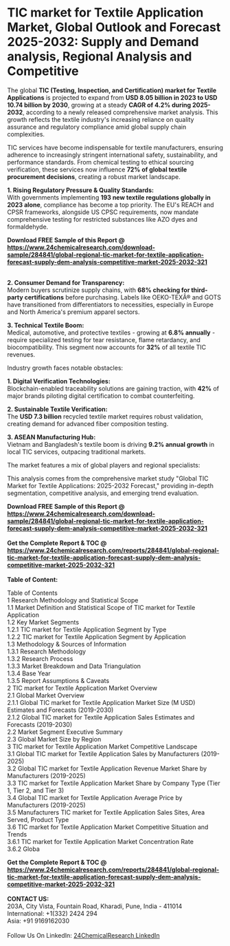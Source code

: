 <h1>TIC market for Textile Application Market, Global Outlook and Forecast 2025-2032: Supply and Demand analysis, Regional Analysis and Competitive</h1><p>The global <strong>TIC (Testing, Inspection, and Certification) market for Textile Applications</strong> is projected to expand from <strong>USD 8.05 billion in 2023 to USD 10.74 billion by 2030</strong>, growing at a steady <strong>CAGR of 4.2% during 2025-2032</strong>, according to a newly released comprehensive market analysis. This growth reflects the textile industry's increasing reliance on quality assurance and regulatory compliance amid global supply chain complexities.</p><p>TIC services have become indispensable for textile manufacturers, ensuring adherence to increasingly stringent international safety, sustainability, and performance standards. From chemical testing to ethical sourcing verification, these services now influence <strong>72% of global textile procurement decisions</strong>, creating a robust market landscape.</p><p><strong>1. Rising Regulatory Pressure &amp; Quality Standards:</strong><br>
With governments implementing <strong>193 new textile regulations globally in 2023 alone</strong>, compliance has become a top priority. The EU's REACH and CPSR frameworks, alongside US CPSC requirements, now mandate comprehensive testing for restricted substances like AZO dyes and formaldehyde.</p><div><b>Download FREE Sample of this Report @ 
            <a href="https://www.24chemicalresearch.com/download-sample/284841/global-regional-tic-market-for-textile-application-forecast-supply-dem-analysis-competitive-market-2025-2032-321">
            https://www.24chemicalresearch.com/download-sample/284841/global-regional-tic-market-for-textile-application-forecast-supply-dem-analysis-competitive-market-2025-2032-321</a></b></div><br><p><strong>2. Consumer Demand for Transparency:</strong><br>
Modern buyers scrutinize supply chains, with <strong>68% checking for third-party certifications</strong> before purchasing. Labels like OEKO-TEXÂ® and GOTS have transitioned from differentiators to necessities, especially in Europe and North America's premium apparel sectors.</p><p><strong>3. Technical Textile Boom:</strong><br>
Medical, automotive, and protective textiles - growing at <strong>6.8% annually</strong> - require specialized testing for tear resistance, flame retardancy, and biocompatibility. This segment now accounts for <strong>32%</strong> of all textile TIC revenues.</p><p>Industry growth faces notable obstacles:</p><p><strong>1. Digital Verification Technologies:</strong><br>
Blockchain-enabled traceability solutions are gaining traction, with <strong>42%</strong> of major brands piloting digital certification to combat counterfeiting.</p><p><strong>2. Sustainable Textile Verification:</strong><br>
The <strong>USD 7.3 billion</strong> recycled textile market requires robust validation, creating demand for advanced fiber composition testing.</p><p><strong>3. ASEAN Manufacturing Hub:</strong><br>
Vietnam and Bangladesh's textile boom is driving <strong>9.2% annual growth</strong> in local TIC services, outpacing traditional markets.</p><p>The market features a mix of global players and regional specialists:</p><p>This analysis comes from the comprehensive market study "Global TIC Market for Textile Applications: 2025-2032 Forecast," providing in-depth segmentation, competitive analysis, and emerging trend evaluation.</p><div><b>Download FREE Sample of this Report @ 
            <a href="https://www.24chemicalresearch.com/download-sample/284841/global-regional-tic-market-for-textile-application-forecast-supply-dem-analysis-competitive-market-2025-2032-321">
            https://www.24chemicalresearch.com/download-sample/284841/global-regional-tic-market-for-textile-application-forecast-supply-dem-analysis-competitive-market-2025-2032-321</a></b></div><br><div><b>Get the Complete Report & TOC @ 
            <a href="https://www.24chemicalresearch.com/reports/284841/global-regional-tic-market-for-textile-application-forecast-supply-dem-analysis-competitive-market-2025-2032-321">
            https://www.24chemicalresearch.com/reports/284841/global-regional-tic-market-for-textile-application-forecast-supply-dem-analysis-competitive-market-2025-2032-321</a></b></div><br>
            <b>Table of Content:</b><p>Table of Contents<br />
1 Research Methodology and Statistical Scope<br />
1.1 Market Definition and Statistical Scope of TIC market for Textile Application<br />
1.2 Key Market Segments<br />
1.2.1 TIC market for Textile Application Segment by Type<br />
1.2.2 TIC market for Textile Application Segment by Application<br />
1.3 Methodology & Sources of Information<br />
1.3.1 Research Methodology<br />
1.3.2 Research Process<br />
1.3.3 Market Breakdown and Data Triangulation<br />
1.3.4 Base Year<br />
1.3.5 Report Assumptions & Caveats<br />
2 TIC market for Textile Application Market Overview<br />
2.1 Global Market Overview<br />
2.1.1 Global TIC market for Textile Application Market Size (M USD) Estimates and Forecasts (2019-2030)<br />
2.1.2 Global TIC market for Textile Application Sales Estimates and Forecasts (2019-2030)<br />
2.2 Market Segment Executive Summary<br />
2.3 Global Market Size by Region<br />
3 TIC market for Textile Application Market Competitive Landscape<br />
3.1 Global TIC market for Textile Application Sales by Manufacturers (2019-2025)<br />
3.2 Global TIC market for Textile Application Revenue Market Share by Manufacturers (2019-2025)<br />
3.3 TIC market for Textile Application Market Share by Company Type (Tier 1, Tier 2, and Tier 3)<br />
3.4 Global TIC market for Textile Application Average Price by Manufacturers (2019-2025)<br />
3.5 Manufacturers TIC market for Textile Application Sales Sites, Area Served, Product Type<br />
3.6 TIC market for Textile Application Market Competitive Situation and Trends<br />
3.6.1 TIC market for Textile Application Market Concentration Rate<br />
3.6.2 Globa</p><div><b>Get the Complete Report & TOC @ 
            <a href="https://www.24chemicalresearch.com/reports/284841/global-regional-tic-market-for-textile-application-forecast-supply-dem-analysis-competitive-market-2025-2032-321">
            https://www.24chemicalresearch.com/reports/284841/global-regional-tic-market-for-textile-application-forecast-supply-dem-analysis-competitive-market-2025-2032-321</a></b></div><br><b>CONTACT US:</b><br>
            203A, City Vista, Fountain Road, Kharadi, Pune, India - 411014<br>
            International: +1(332) 2424 294<br>
            Asia: +91 9169162030 <br><br>
            Follow Us On LinkedIn: <a href="https://www.linkedin.com/company/24chemicalresearch/">24ChemicalResearch LinkedIn</a>